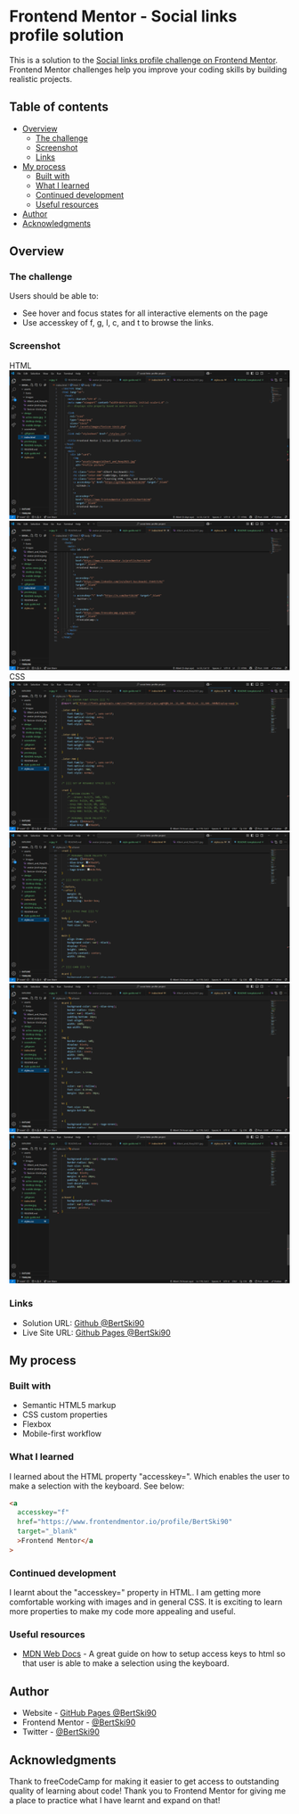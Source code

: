 # Frontend Mentor - Social links profile solution

This is a solution to the [Social links profile challenge on Frontend Mentor](https://www.frontendmentor.io/challenges/social-links-profile-UG32l9m6dQ). Frontend Mentor challenges help you improve your coding skills by building realistic projects.

## Table of contents

- [Overview](#overview)
  - [The challenge](#the-challenge)
  - [Screenshot](#screenshot)
  - [Links](#links)
- [My process](#my-process)
  - [Built with](#built-with)
  - [What I learned](#what-i-learned)
  - [Continued development](#continued-development)
  - [Useful resources](#useful-resources)
- [Author](#author)
- [Acknowledgments](#acknowledgments)

## Overview

### The challenge

Users should be able to:

- See hover and focus states for all interactive elements on the page
- Use accesskey of f, g, l, c, and t to browse the links.

### Screenshot

HTML
![](./screenshots/social-links-profile-project-html-1.png)
![](./screenshots/social-links-profile-project-html-2.png)
CSS
![](./screenshots/social-links-profile-project-css-1.png)
![](./screenshots/social-links-profile-project-css-2.png)
![](./screenshots/social-links-profile-project-css-3.png)
![](./screenshots/social-links-profile-project-css-4.png)

### Links

- Solution URL: [Github @BertSki90](https://github.com/BertSki90/social-links-profile-project)
- Live Site URL: [Github Pages @BertSki90](https://bertski90.github.io/social-links-profile-project/)

## My process

### Built with

- Semantic HTML5 markup
- CSS custom properties
- Flexbox
- Mobile-first workflow

### What I learned

I learned about the HTML property "accesskey=". Which enables the user to make a selection with the keyboard. See below:

```html
<a
  accesskey="f"
  href="https://www.frontendmentor.io/profile/BertSki90"
  target="_blank"
  >Frontend Mentor</a
>
```

### Continued development

I learnt about the "accesskey=" property in HTML. I am getting more comfortable working with images and in general CSS. It is exciting to learn more properties to make my code more appealing and useful.

### Useful resources

- [MDN Web Docs](https://developer.mozilla.org/en-US/docs/Web/HTML/Reference/Global_attributes/accesskey) - A great guide on how to setup access keys to html so that user is able to make a selection using the keyboard.

## Author

- Website - [GitHub Pages @BertSki90](https://github.com/BertSki90)
- Frontend Mentor - [@BertSki90](https://www.frontendmentor.io/profile/BertSki90)
- Twitter - [@BertSki90](https://x.com/BertSki90)

## Acknowledgments

Thank to freeCodeCamp for making it easier to get access to outstanding quality of learning about code! Thank you to Frontend Mentor for giving me a place to practice what I have learnt and expand on that!
